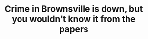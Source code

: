 ---
order: 12
title: Crime in Brownsville is down, but you wouldn't know it from the papers
authors:
    - Angie Wang
categories:
    - story
    - data
link: http://nycitylens.com/2018/04/brownsville-crime-wouldnt-know-papers/
redirect: true
photo:
    filename: brownsville.jpg
---